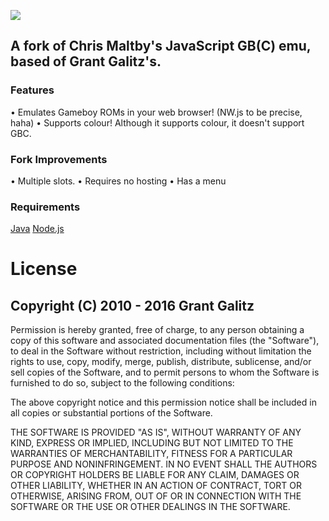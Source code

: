 ![](https://files.catbox.moe/o95u62.png)
                                
## A fork of Chris Maltby's JavaScript GB(C) emu, based of Grant Galitz's.
### Features
• Emulates Gameboy ROMs in your web browser! (NW.js to be precise, haha)
• Supports colour! Although it supports colour, it doesn't support GBC.

### Fork Improvements
• Multiple slots. 
• Requires no hosting
• Has a menu

### Requirements
[Java](https://www.java.com/)
[Node.js](https://nodejs.org/)

# License
## Copyright (C) 2010 - 2016 Grant Galitz

Permission is hereby granted, free of charge, to any person obtaining a copy of this software and associated documentation files (the "Software"), to deal in the Software without restriction, including without limitation the rights to use, copy, modify, merge, publish, distribute, sublicense, and/or sell copies of the Software, and to permit persons to whom the Software is furnished to do so, subject to the following conditions:

The above copyright notice and this permission notice shall be included in all copies or substantial portions of the Software.

THE SOFTWARE IS PROVIDED "AS IS", WITHOUT WARRANTY OF ANY KIND, EXPRESS OR IMPLIED, INCLUDING BUT NOT LIMITED TO THE WARRANTIES OF MERCHANTABILITY, FITNESS FOR A PARTICULAR PURPOSE AND NONINFRINGEMENT. IN NO EVENT SHALL THE AUTHORS OR COPYRIGHT HOLDERS BE LIABLE FOR ANY CLAIM, DAMAGES OR OTHER LIABILITY, WHETHER IN AN ACTION OF CONTRACT, TORT OR OTHERWISE, ARISING FROM, OUT OF OR IN CONNECTION WITH THE SOFTWARE OR THE USE OR OTHER DEALINGS IN THE SOFTWARE.
